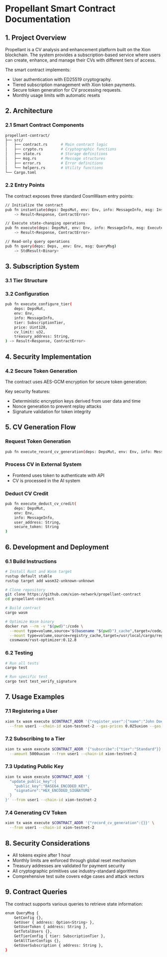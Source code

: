 # Propellant Smart Contract Documentation

## 1. Project Overview

Propellant is a CV analysis and enhancement platform built on the Xion blockchain. The system provides a subscription-based service where users can create, enhance, and manage their CVs with different tiers of access.

The smart contract implements:

- User authentication with ED25519 cryptography.
- Tiered subscription management with Xion token payments.
- Secure token generation for CV processing requests.
- Monthly usage limits with automatic resets

## 2. Architecture
### 2.1 Smart Contract Components 

```sh
propellant-contract/
├── src/
│   ├── contract.rs      # Main contract logic
│   ├── crypto.rs        # Cryptographic functions
│   ├── state.rs         # Storage definitions
│   ├── msg.rs           # Message structures
│   ├── error.rs         # Error definitions
│   └── helpers.rs       # Utility functions
└── Cargo.toml
```

### 2.2 Entry Points
The contract exposes three standard CosmWasm entry points:

```sh
// Initialize the contract
pub fn instantiate(deps: DepsMut, env: Env, info: MessageInfo, msg: InstantiateMsg) 
    -> Result<Response, ContractError>

// Execute state-changing operations
pub fn execute(deps: DepsMut, env: Env, info: MessageInfo, msg: ExecuteMsg) 
    -> Result<Response, ContractError>

// Read-only query operations
pub fn query(deps: Deps, _env: Env, msg: QueryMsg) 
    -> StdResult<Binary>
```

## 3. Subscription System
### 3.1 Tier Structure



### 3.2 Configuration
```sh
pub fn execute_configure_tier(
    deps: DepsMut,
    env: Env,
    info: MessageInfo,
    tier: SubscriptionTier,
    price: Uint128,
    cv_limit: u32,
    treasury_address: String,
) -> Result<Response, ContractError>
```


## 4. Security Implementation
### 4.2 Secure Token Generation
The contract uses AES-GCM encryption for secure token generation:

Key security features:

- Deterministic encryption keys derived from user data and time
- Nonce generation to prevent replay attacks
- Signature validation for token integrity


## 5. CV Generation Flow
### Request Token Generation

```sh
pub fn execute_record_cv_generation(deps: DepsMut, env: Env, info: MessageInfo)
```

### Process CV in External System

- Frontend uses token to authenticate with API
- CV is processed in the AI system

### Deduct CV Credit
```sh
pub fn execute_deduct_cv_credit(
    deps: DepsMut,
    env: Env,
    info: MessageInfo,
    user_address: String,
    secure_token: String
)
```


## 6. Development and Deployment
### 6.1 Build Instructions
```sh
# Install Rust and Wasm target
rustup default stable
rustup target add wasm32-unknown-unknown

# Clone repository
git clone https://github.com/xion-network/propellant-contract
cd propellant-contract

# Build contract
cargo wasm

# Optimize Wasm binary
docker run --rm -v "$(pwd)":/code \
  --mount type=volume,source="$(basename "$(pwd)")_cache",target=/code/target \
  --mount type=volume,source=registry_cache,target=/usr/local/cargo/registry \
  cosmwasm/rust-optimizer:0.12.8
```

### 6.2 Testing
```sh
# Run all tests
cargo test

# Run specific test
cargo test test_verify_signature
```
## 7. Usage Examples
### 7.1 Registering a User
```sh
xion tx wasm execute $CONTRACT_ADDR '{"register_user":{"name":"John Doe"}}' \
  --from user1 --chain-id xion-testnet-2 --gas-prices 0.025uxion --gas auto --gas-adjustment 1.3
```

### 7.2 Subscribing to a Tier
```sh
xion tx wasm execute $CONTRACT_ADDR '{"subscribe":{"tier":"Standard"}}' \
  --amount 5000uxion --from user1 --chain-id xion-testnet-2
```
### 7.3 Updating Public Key
```sh
xion tx wasm execute $CONTRACT_ADDR '{
  "update_public_key":{
    "public_key":"BASE64_ENCODED_KEY",
    "signature":"HEX_ENCODED_SIGNATURE"
  }
}' --from user1 --chain-id xion-testnet-2
```
### 7.4 Generating CV Token

```sh
xion tx wasm execute $CONTRACT_ADDR '{"record_cv_generation":{}}' \
  --from user1 --chain-id xion-testnet-2
```
## 8. Security Considerations

- All tokens expire after 1 hour
- Monthly limits are enforced through global reset mechanism
- Treasury addresses are validated for payment security
- All cryptographic primitives use industry-standard algorithms
- Comprehensive test suite covers edge cases and attack vectors

## 9. Contract Queries
The contract supports various queries to retrieve state information:
```sh
enum QueryMsg {
    GetConfig {},
    GetUser { address: Option<String> },
    GetUserToken { address: String },
    GetTotalUsers {},
    GetTierConfig { tier: SubscriptionTier },
    GetAllTierConfigs {},
    GetUserSubscription { address: String },
}
```
